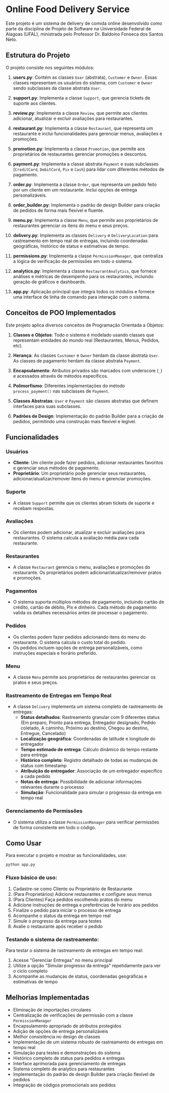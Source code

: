 # Online Food Delivery Service

Este projeto é um sistema de delivery de comida online desenvolvido como parte da disciplina de Projeto de Software na Universidade Federal de Alagoas (UFAL), ministrada pelo Professor Dr. Baldoíno Fonseca dos Santos Neto.

## Estrutura do Projeto

O projeto consiste nos seguintes módulos:

1. **users.py**: Contém as classes `User` (abstrata), `Customer` e `Owner`. Essas classes representam os usuários do sistema, com `Customer` e `Owner` sendo subclasses da classe abstrata `User`.

2. **support.py**: Implementa a classe `Support`, que gerencia tickets de suporte aos clientes.

3. **review.py**: Implementa a classe `Review`, que permite aos clientes adicionar, atualizar e excluir avaliações para restaurantes.

4. **restaurant.py**: Implementa a classe `Restaurant`, que representa um restaurante e inclui funcionalidades para gerenciar menus, avaliações e promoções.

5. **promotion.py**: Implementa a classe `Promotion`, que permite aos proprietários de restaurantes gerenciar promoções e descontos.

6. **payment.py**: Implementa a classe abstrata `Payment` e suas subclasses (`CreditCard`, `DebitCard`, `Pix` e `Cash`) para lidar com diferentes métodos de pagamento.

7. **order.py**: Implementa a classe `Order`, que representa um pedido feito por um cliente em um restaurante. Inclui opções de entrega personalizáveis.

8. **order_builder.py**: Implementa o padrão de design Builder para criação de pedidos de forma mais flexível e fluente.

9. **menu.py**: Implementa a classe `Menu`, que permite aos proprietários de restaurantes gerenciar os itens do menu e seus preços.

10. **delivery.py**: Implementa as classes `Delivery` e `DeliveryLocation` para rastreamento em tempo real de entregas, incluindo coordenadas geográficas, histórico de status e estimativas de tempo.

11. **permissions.py**: Implementa a classe `PermissionManager`, que centraliza a lógica de verificação de permissões em todo o sistema.

12. **analytics.py**: Implementa a classe `RestaurantAnalytics`, que fornece análises e métricas de desempenho para os restaurantes, incluindo geração de gráficos e dashboards.

13. **app.py**: Aplicação principal que integra todos os módulos e fornece uma interface de linha de comando para interação com o sistema.

## Conceitos de POO Implementados

Este projeto aplica diversos conceitos de Programação Orientada a Objetos:

1. **Classes e Objetos**: Todo o sistema é modelado usando classes que representam entidades do mundo real (Restaurantes, Menus, Pedidos, etc).

2. **Herança**: As classes `Customer` e `Owner` herdam da classe abstrata `User`. As classes de pagamento herdam da classe abstrata `Payment`.

3. **Encapsulamento**: Atributos privados são marcados com underscore (`_`) e acessados através de métodos específicos.

4. **Polimorfismo**: Diferentes implementações do método `process_payment()` nas subclasses de `Payment`.

5. **Classes Abstratas**: `User` e `Payment` são classes abstratas que definem interfaces para suas subclasses.

6. **Padrões de Design**: Implementação do padrão Builder para a criação de pedidos, permitindo uma construção mais flexível e legível.

## Funcionalidades

### Usuários
- **Cliente**: Um cliente pode fazer pedidos, adicionar restaurantes favoritos e gerenciar seus métodos de pagamento.
- **Proprietário**: Um proprietário pode gerenciar seus restaurantes, adicionar/atualizar/remover itens do menu e gerenciar promoções.

### Suporte
- A classe `Support` permite que os clientes abram tickets de suporte e recebam respostas.

### Avaliações
- Os clientes podem adicionar, atualizar e excluir avaliações para restaurantes. O sistema calcula a avaliação média para cada restaurante.

### Restaurantes
- A classe `Restaurant` gerencia o menu, avaliações e promoções do restaurante. Os proprietários podem adicionar/atualizar/remover pratos e promoções.

### Pagamentos
- O sistema suporta múltiplos métodos de pagamento, incluindo cartão de crédito, cartão de débito, Pix e dinheiro. Cada método de pagamento valida os detalhes necessários antes de processar o pagamento.

### Pedidos
- Os clientes podem fazer pedidos adicionando itens do menu do restaurante. O sistema calcula o custo total do pedido.
- Os pedidos incluem opções de entrega personalizáveis, como instruções especiais e horário preferido.

### Menu
- A classe `Menu` permite aos proprietários de restaurantes gerenciar os pratos e seus preços.

### Rastreamento de Entregas em Tempo Real
- A classe `Delivery` implementa um sistema completo de rastreamento de entregas:
  - **Status detalhados**: Rastreamento granular com 9 diferentes status (Em preparo, Pronto para entrega, Entregador designado, Pedido coletado, A caminho, Próximo ao destino, Chegou ao destino, Entregue, Cancelado)
  - **Localização geográfica**: Coordenadas de latitude e longitude do entregador
  - **Tempo estimado de entrega**: Cálculo dinâmico do tempo restante para entrega
  - **Histórico completo**: Registro detalhado de todas as mudanças de status com timestamp
  - **Atribuição de entregador**: Associação de um entregador específico a cada pedido
  - **Notas de entrega**: Possibilidade de adicionar informações relevantes durante o processo
  - **Simulação**: Funcionalidade para simular o progresso da entrega em tempo real

### Gerenciamento de Permissões
- O sistema utiliza a classe `PermissionManager` para verificar permissões de forma consistente em todo o código.

## Como Usar

Para executar o projeto e mostrar as funcionalidades, use:

```bash
python app.py
```

### Fluxo básico de uso:

1. Cadastre-se como Cliente ou Proprietário de Restaurante
2. (Para Proprietários) Adicione restaurantes e configure seus menus
3. (Para Clientes) Faça pedidos escolhendo pratos do menu
4. Adicione instruções de entrega e preferências de horário aos pedidos
5. Finalize o pedido para iniciar o processo de entrega
6. Acompanhe o status da entrega em tempo real
7. Simule o progresso da entrega para testes
8. Avalie o restaurante após receber o pedido

### Testando o sistema de rastreamento:

Para testar o sistema de rastreamento de entregas em tempo real:
1. Acesse "Gerenciar Entregas" no menu principal
2. Utilize a opção "Simular progresso da entrega" repetidamente para ver o ciclo completo
3. Acompanhe as mudanças de status, coordenadas geográficas e estimativas de tempo

## Melhorias Implementadas

- Eliminação de importações circulares
- Centralização de verificações de permissão com a classe `PermissionManager`
- Encapsulamento apropriado de atributos protegidos
- Adição de opções de entrega personalizáveis
- Melhor consistência no design de classes
- Implementação de um sistema robusto de rastreamento de entregas em tempo real
- Simulação para testes e demonstrações do sistema
- Histórico completo de status para pedidos e entregas
- Interface aprimorada para gerenciamento de entregas
- Sistema completo de analytics para restaurantes
- Implementação do padrão de design Builder para criação flexível de pedidos
- Integração de códigos promocionais aos pedidos